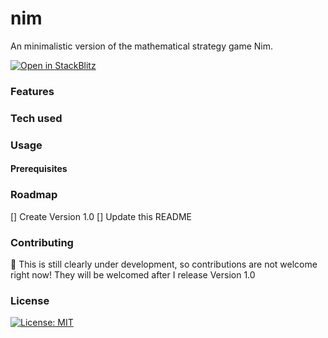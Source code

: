 # nim
An minimalistic version of the mathematical strategy game Nim.

[![Open in StackBlitz](https://developer.stackblitz.com/img/open_in_stackblitz.svg)](https://stackblitz.com/edit/nim)
### Features
### Tech used
### Usage
#### Prerequisites 
### Roadmap
[] Create Version 1.0
[] Update this README
### Contributing
🚧 This is still clearly under development, so contributions are not welcome right now! They will be welcomed after I release Version 1.0
### License
[![License: MIT](https://img.shields.io/badge/License-MIT-yellow.svg)](https://opensource.org/licenses/MIT)